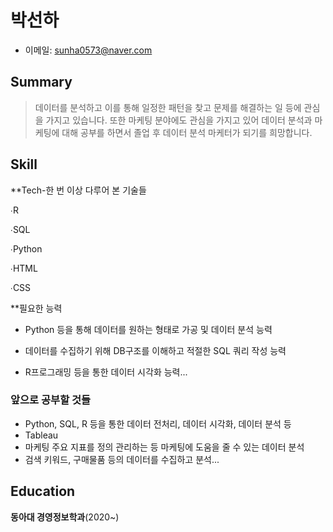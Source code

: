 # 박선하

- 이메일: sunha0573@naver.com

## Summary
> 데이터를 분석하고 이를 통해 일정한 패턴을 찾고 문제를 해결하는 일 등에 관심을 가지고 있습니다. 또한 마케팅 분야에도 관심을 가지고 있어 데이터 분석과 마케팅에 대해 공부를 하면서 졸업 후 데이터 분석 마케터가 되기를 희망합니다. 

## Skill
**Tech-한 번 이상 다루어 본 기술들 

∙R

∙SQL

∙Python

∙HTML

∙CSS

**필요한 능력

- Python 등을 통해 데이터를 원하는 형태로 가공 및 데이터 분석 능력

- 데이터를 수집하기 위해 DB구조를 이해하고 적절한 SQL 쿼리 작성 능력

- R프로그래밍 등을 통한 데이터 시각화 능력...

### 앞으로 공부할 것들
- Python, SQL, R 등을 통한 데이터 전처리, 데이터 시각화, 데이터 분석 등
- Tableau
- 마케팅 주요 지표를 정의 관리하는 등 마케팅에 도움을 줄 수 있는 데이터 분석 
- 검색 키워드, 구매물품 등의 데이터를 수집하고 분석...

## Education  

**동아대 경영정보학과**(2020~)
